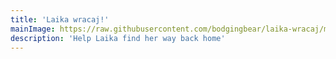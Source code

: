 ```yaml
---
title: 'Laika wracaj!'
mainImage: https://raw.githubusercontent.com/bodgingbear/laika-wracaj/master/website/screenshot.png
description: 'Help Laika find her way back home'
---
```

